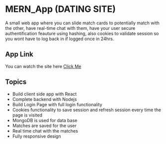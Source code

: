 # MERN_App (DATING SITE)

A small web app where you can slide match cards to potentially match with the other, have real-time chat with them, have your user secure authentification feauture using hashing, also cookies to validate session so you wont have to log back in if logged once in 24hrs.

## App Link

You can watch the site here 
[Click Me](https://gregarious-praline-816120.netlify.app)

## Topics 

- Build client side app with React
- Complete backend with Nodejs
- Build Login Page with full login functionality
- Cookies functionality to save session and refresh session every time the page is visited
- MongoDB is used for data base
- Matches are saved for the user
- Real time chat with the matches
- Fully responsive design
